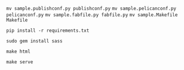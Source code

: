 `mv sample.publishconf.py publishconf.py`
`mv sample.pelicanconf.py pelicanconf.py`
`mv sample.fabfile.py fabfile.py`
`mv sample.Makefile Makefile`

`pip install -r requirements.txt`

`sudo gem install sass`

`make html`

`make serve`
